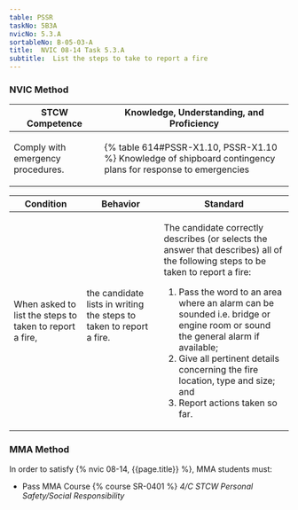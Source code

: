 ```yaml
---
table: PSSR
taskNo: 5B3A
nvicNo: 5.3.A 
sortableNo: B-05-03-A
title:  NVIC 08-14 Task 5.3.A
subtitle:  List the steps to take to report a fire
---
```






### NVIC Method

<a style="display:none;" onclick="togglevisibility('nvic_methods')" >Show NVIC method.</a>

<div id='nvic_methods' class='show'>

<table>
<thead>
<tr>
<th class='forty'> STCW Competence </th>
<th class='sixty'> Knowledge, Understanding, and Proficiency </th>
</tr>
</thead>

<tbody>
<tr><td markdown='1'>

Comply with emergency procedures.

</td><td markdown='1'>

{% table 614#PSSR-X1.10, PSSR-X1.10 %} Knowledge of shipboard contingency plans for response to emergencies

</td></tr>


</tbody>
</table>


<table>
<thead>
<tr><th class='twenty'>  Condition </th><th class='twenty'> Behavior </th><th  class='sixty'>Standard </th></tr>
</thead>
<tbody >



<tr><td markdown='1'>

When asked to list the steps to taken to report a fire,

</td><td markdown='1'>

the candidate lists in writing the steps to taken to report a fire.

<br>

<div class="tooltip" markdown='1'>



</div>


</td><td markdown='1'>

The candidate correctly describes (or selects the answer that describes) all of the following steps to be taken to report a fire:
 
1.  Pass the word to an area where an alarm can be sounded i.e. bridge or engine room or sound the general alarm if available; 
2.  Give all pertinent details concerning the fire location, type and size; and 
3.  Report actions taken so far.

</td></tr>
</tbody>
</table>
</div>


### MMA Method

In order to satisfy  {% nvic 08-14, {{page.title}}  %}, MMA students must:

* Pass MMA Course {% course SR-0401 %}  *4/C STCW Personal Safety/Social Responsibility*
